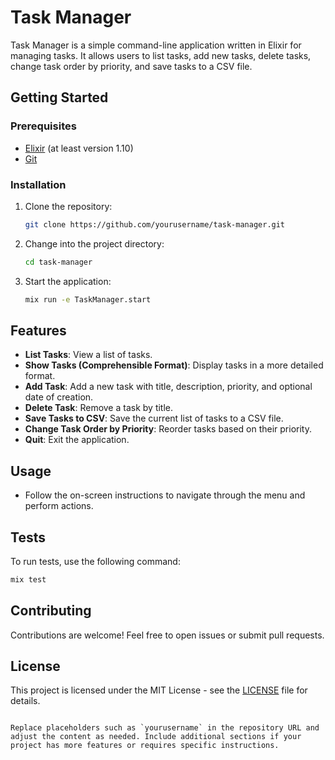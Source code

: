 
# Task Manager

Task Manager is a simple command-line application written in Elixir for managing tasks. It allows users to list tasks, add new tasks, delete tasks, change task order by priority, and save tasks to a CSV file.

## Getting Started

### Prerequisites

- [Elixir](https://elixir-lang.org/) (at least version 1.10)
- [Git](https://git-scm.com/)

### Installation

1. Clone the repository:

   ```bash
   git clone https://github.com/yourusername/task-manager.git
   ```

2. Change into the project directory:

   ```bash
   cd task-manager
   ```

3. Start the application:

   ```bash
   mix run -e TaskManager.start
   ```

## Features

- **List Tasks**: View a list of tasks.
- **Show Tasks (Comprehensible Format)**: Display tasks in a more detailed format.
- **Add Task**: Add a new task with title, description, priority, and optional date of creation.
- **Delete Task**: Remove a task by title.
- **Save Tasks to CSV**: Save the current list of tasks to a CSV file.
- **Change Task Order by Priority**: Reorder tasks based on their priority.
- **Quit**: Exit the application.

## Usage

- Follow the on-screen instructions to navigate through the menu and perform actions.

## Tests

To run tests, use the following command:

```bash
mix test
```

## Contributing

Contributions are welcome! Feel free to open issues or submit pull requests.

## License

This project is licensed under the MIT License - see the [LICENSE](LICENSE) file for details.

```

Replace placeholders such as `yourusername` in the repository URL and adjust the content as needed. Include additional sections if your project has more features or requires specific instructions.

